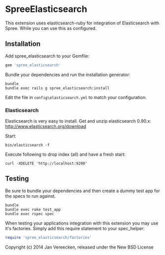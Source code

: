 # SpreeElasticsearch

This extension uses elasticsearch-ruby for integration of Elasticsearch with Spree. While you can use this as configured.

## Installation

Add spree_elasticsearch to your Gemfile:

```ruby
gem 'spree_elasticsearch'
```

Bundle your dependencies and run the installation generator:

```shell
bundle
bundle exec rails g spree_elasticsearch:install
```

Edit the file in `config\elasticsearch.yml` to match your configuration.

### Elasticsearch

Elasticsearch is very easy to install. Get and unzip elasticsearch 0.90.x: http://www.elasticsearch.org/download

Start:

```shell
bin/elasticsearch -f
```

Execute following to drop index (all) and have a fresh start:

```shell
curl -XDELETE 'http://localhost:9200'
```

## Testing

Be sure to bundle your dependencies and then create a dummy test app for the specs to run against.

```shell
bundle
bundle exec rake test_app
bundle exec rspec spec
```

When testing your applications integration with this extension you may use it's factories.
Simply add this require statement to your spec_helper:

```ruby
require 'spree_elasticsearch/factories'
```

Copyright (c) 2014 Jan Vereecken, released under the New BSD License
